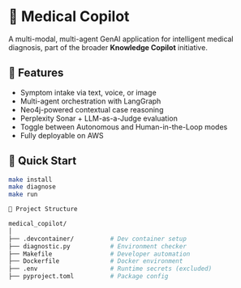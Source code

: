 # 🏥 Medical Copilot

A multi-modal, multi-agent GenAI application for intelligent medical diagnosis, part of the broader **Knowledge Copilot** initiative.

## 🔧 Features
- Symptom intake via text, voice, or image
- Multi-agent orchestration with LangGraph
- Neo4j-powered contextual case reasoning
- Perplexity Sonar + LLM-as-a-Judge evaluation
- Toggle between Autonomous and Human-in-the-Loop modes
- Fully deployable on AWS

## 🚀 Quick Start
```bash
make install
make diagnose
make run

📁 Project Structure

medical_copilot/
│
├── .devcontainer/          # Dev container setup
├── diagnostic.py           # Environment checker
├── Makefile                # Developer automation
├── Dockerfile              # Docker environment
├── .env                    # Runtime secrets (excluded)
├── pyproject.toml          # Package config